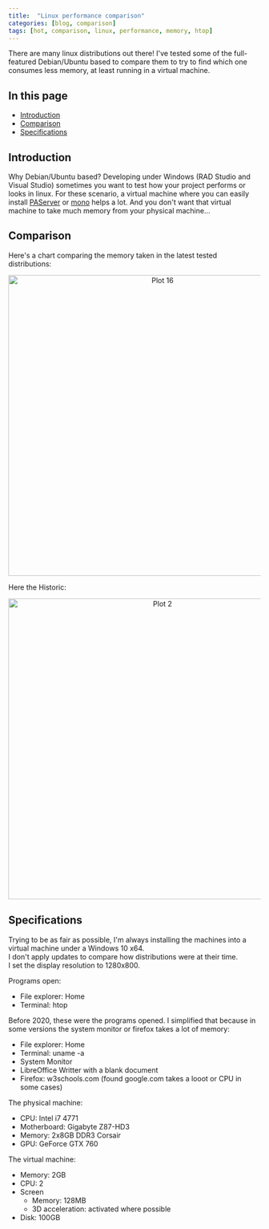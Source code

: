 ```yaml
---
title:  "Linux performance comparison"
categories: [blog, comparison]
tags: [hot, comparison, linux, performance, memory, htop]
---
```


There are many linux distributions out there! I've tested some of the full-featured Debian/Ubuntu based to compare them to try to find which one consumes less memory, at least running in a virtual machine.

<!--more-->

## In this page

- [Introduction](#introduction)
- [Comparison](#comparison)
- [Specifications](#specifications)

## Introduction

Why Debian/Ubuntu based? Developing under Windows (RAD Studio and Visual Studio) sometimes you want to test how your project performs or looks in linux. For these scenario, a virtual machine where you can easily install [PAServer](https://docwiki.embarcadero.com/RADStudio/en/Special:Search/Installing%20the%20Platform%20Assistant%20on%20Linux) or [mono](https://www.mono-project.com/download/stable/#download-lin-ubuntu) helps a lot. And you don't want that virtual machine to take much memory from your physical machine...

## Comparison

Here's a chart comparing the memory taken in the latest tested distributions:

<div>
    <a href="https://plot.ly/~norike/16/?share_key=wmTnkYFGbHxCISYTURmpR9" target="_blank" title="Plot 16" style="display: block; text-align: center;"><img src="https://plot.ly/~norike/16.png?share_key=wmTnkYFGbHxCISYTURmpR9" alt="Plot 16" style="max-width: 100%;width: 600px;"  width="600" onerror="this.onerror=null;this.src='https://plot.ly/404.png';" /></a>
    <script data-plotly="norike:16" sharekey-plotly="wmTnkYFGbHxCISYTURmpR9" src="https://plot.ly/embed.js" async></script>
</div>

Here the Historic:

<div>
    <a href="https://plot.ly/~norike/2/?share_key=WExi0zGekCmfmUJGVPywdb" target="_blank" title="Plot 2" style="display: block; text-align: center;"><img src="https://plot.ly/~norike/2.png?share_key=WExi0zGekCmfmUJGVPywdb" alt="Plot 2" style="max-width: 100%;width: 600px;"  width="600" onerror="this.onerror=null;this.src='https://plot.ly/404.png';" /></a>
    <script data-plotly="norike:2" sharekey-plotly="WExi0zGekCmfmUJGVPywdb" src="https://plot.ly/embed.js" async></script>
</div>

## Specifications

Trying to be as fair as possible, I'm always installing the machines into a virtual machine under a Windows 10 x64.  
I don't apply updates to compare how distributions were at their time.  
I set the display resolution to 1280x800.

Programs open:
- File explorer: Home
- Terminal: htop

Before 2020, these were the programs opened. I simplified that because in some versions the system monitor or firefox takes a lot of memory:
- File explorer: Home
- Terminal: uname -a
- System Monitor
- LibreOffice Writter with a blank document
- Firefox: w3schools.com (found google.com takes a looot or CPU in some cases)

The physical machine:
- CPU: Intel i7 4771
- Motherboard: Gigabyte Z87-HD3
- Memory: 2x8GB DDR3 Corsair
- GPU: GeForce GTX 760

The virtual machine:
- Memory: 2GB
- CPU: 2
- Screen
  - Memory: 128MB
  - 3D acceleration: activated where possible
- Disk: 100GB
